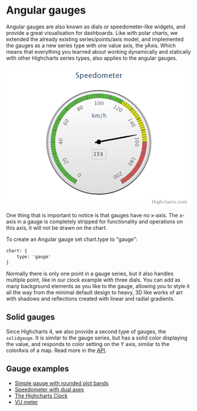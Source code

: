 Angular gauges
==============

Angular gauges are also known as dials or speedometer-like widgets, and provide a great visualisation for dashboards. Like with polar charts, we extended the already existing series/points/axis model, and implemented the gauges as a new series type with one value axis, the yAxis. Which means that everything you learned about working dynamically and statically with other Highcharts series types, also applies to the angular gauges. 

![gauge.png](gauge.png)

One thing that is important to notice is that gauges have no x-axis. The x-axis in a gauge is completely stripped for functionality and operations on this axis, it will not be drawn on the chart.

To create an Angular gauge set chart.type to "gauge":


    chart: {
        type: 'gauge'
    }

Normally there is only one point in a gauge series, but it also handles multiple point, like in our clock example with three dials. You can add as many background elements as you like to the gauge, allowing you to style it all the way from the minimal default design to heavy, 3D like works of art with shadows and reflections created with linear and radial gradients.

Solid gauges
------------

Since Highcharts 4, we also provide a second type of gauges, the `solidgauge`. It is similar to the gauge series, but has a solid color displaying the value, and responds to color setting on the Y axis, similar to the colorAxis of a map. Read more in the [API](https://api.highcharts.com/highcharts/plotOptions.solidgauge).

Gauge examples
--------------

*   [Simple gauge with rounded plot bands](https://jsfiddle.net/gh/get/library/pure/highcharts/highcharts/tree/main/samples/highcharts/xaxis/plotbands-gauge-borderradius)
*   [Speedometer with dual axes](https://jsfiddle.net/gh/get/library/pure/highcharts/highcharts/tree/main/samples/highcharts/demo/gauge-dual)
*   [The Highcharts Clock](https://jsfiddle.net/gh/get/library/pure/highcharts/highcharts/tree/main/samples/highcharts/demo/gauge-clock)
*   [VU meter](https://jsfiddle.net/gh/get/library/pure/highcharts/highcharts/tree/main/samples/highcharts/demo/gauge-vu-meter)